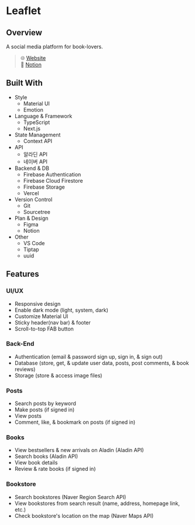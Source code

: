 # Leaflet

## Overview

A social media platform for book-lovers.

> 🌐 [Website](https://leaflet-readership.vercel.app/) \
> 📑 [Notion](https://www.notion.so/hailey-page/Project-Leaflet-0226331222634270955d9e59b94f8ca9)

## Built With

-   Style
    -   Material UI
    -   Emotion
-   Language & Framework
    -   TypeScript
    -   Next.js
-   State Management
    -   Context API
-   API
    -   알라딘 API
    -   네이버 API
-   Backend & DB
    -   Firebase Authentication
    -   Firebase Cloud Firestore
    -   Firebase Storage
    -   Vercel
-   Version Control
    -   Git
    -   Sourcetree
-   Plan & Design
    -   Figma
    -   Notion
-   Other
    -   VS Code
    -   Tiptap
    -   uuid

## Features

### UI/UX

-   Responsive design
-   Enable dark mode (light, system, dark)
-   Customize Material UI
-   Sticky header(nav bar) & footer
-   Scroll-to-top FAB button

### Back-End

-   Authentication (email & password sign up, sign in, & sign out)
-   Database (store, get, & update user data, posts, post comments, & book reviews)
-   Storage (store & access image files)

### Posts

-   Search posts by keyword
-   Make posts (if signed in)
-   View posts
-   Comment, like, & bookmark on posts (if signed in)

### Books

-   View bestsellers & new arrivals on Aladin (Aladin API)
-   Search books (Aladin API)
-   View book details
-   Review & rate books (if signed in)

### Bookstore

-   Search bookstores (Naver Region Search API)
-   View bookstores from search result (name, address, homepage link, etc.)
-   Check bookstore's location on the map (Naver Maps API)
